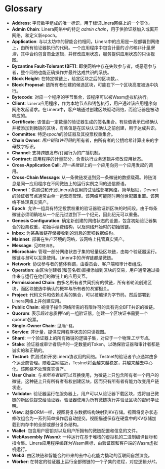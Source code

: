 # Glossary

- **Address**: 字母数字组成的唯一标识，用于标识Linera网络上的一个实体。
- **Admin Chain**: Linera网络中的特定 _admin chain_，用于供验证器加入或离开网络，和定义新epoch。
- **Application**: 与以太坊中的智能合约相同，Linera中的应用是一段部署到网络上，由所有验证器执行的代码。一个应用程序中包含计量的*合约*和非计量*服务*，其中合约包含商业逻辑，并修改应用状态，服务提供应用状态的只读视图。
- **Byzantine Fault-Tolerant (BFT)**: 即使网络中存在失败参与者，或恶意参与者，整个网络也能正确操作并最终达成共识的系统。
- **Block Height**: 在特定微链上，给定区块之后的区块数。、
- **Block Proposal**: 链所有者创建的候选区块，可能在下一个区块高度被选中执行。
- **Bytecode**: 对应一个程序的字节集合，该程序可以被Wasm虚拟机执行。
- **Client**: `linera`应用程序，作为本地节点和钱包执行，用户通过该应用程序向网络发起请求。在Linera中，客户端通过创建区块驱动网络，而验证器是被动响应的。
- **Certificate**: 该值由一定数量的验证器生成的签名集合。有些值表示已经确认并被添加到微链的区块，有些值是在区块认证确认之前创建，用于达成共识。
- **Committee**: 特定*epoch*的验证器及其投票权重集合。
- **Chain Owner**: *用户链*和*许可链*的所有者，由所有者的公钥哈希计算出来的字母数字标识。
- **Channel**: 支持跨链发布/订阅行为的广播机制。
- **Contract**: 应用程序的计量部分，负责执行业务逻辑并修改应用状态。
- **Cross-Application Call**: *同一条微链*上的一个应用向另一个应用发起的调用。
- **Cross-Chain Message**: 从一条微链发送到另一条微链的数据载荷。跨链消息是同一应用程序在不同微链上的运行实例之间的通信原语。
- **Devnet**：供测试和开发Linera协议用的试验性部署网络。简单起见，Devnet的验证者节点通常由单一运营商管理。该网络可能随时用创世配置重置。该网络不处理真实资产。
- **Epoch**: 允许一组具有特定投票权重的验证器验证新区块的时间段。由于每条微链必须明确地从一个纪元过渡到下一个纪元，因此纪元可以重叠。
- **Genesis Configuration**: 确定新创建的网络状态的设置，包含初始验证器集合的投票权重，初始手续费结构，以及网络开始时的初始微链。
- **Inbox**: 为某条微链存储接收到的消息的累积数据结构。
- **Mainnet**: 部署在生产环境的网络，该网络上托管真实资产。
- **Message**: 见`跨链消息`。
- **Microchain**: 管理一部分网络状态子集的轻量级区块链，由每个验证器运行。微链与*链*可以互换使用。Linera中的*所有*链都是微链。
- **Network**: 协议参与者的整体称谓，由委员会、客户端和审计者组成。
- **Operation**: 由区块创建者(和签名者)直接添加到区块的交易，用户通常通过操作来与运行在他们的微链上的应用交互。
- **Permissioned Chain**: 由多名所有者共同拥有的微链，所有者轮流创建区块，而区块被选中确认的概率与所有者的*权重*相关。
- **Project**: 代码文件和依赖关系的集合，可以被编译为字节码，然后部署到Linera网络上并创建应用。
- **Public Chain**: 被授予操作网络所需的有限许可的具有完全BFT共识的微链。
- **Quorum**: 表示超过总质押⅔的一组验证器，创建一个区块证书需要一个quorum投票。
- **Single-Owner Chain**: 见`用户链`。
- **Service**: 非计量，提供应用程序状态的只读视图。
- **Shard**: 一个验证器上的所有微链的逻辑子集，对应于一个物理*工作节点*。
- **Stake**: 验证器或审计者质押的一定数量的Token，以确保验证器和审计者都是诚实的和正确的。
- **Testnet**: 供测试和开发Linera协议用的网络。Testnet的验证者节点通常由多个运营商管理。随着主网临近，Testnet将会越来越稳定，并越来越去中心化。该网络不处理真实资产。
- **User Chain**: 与*单所有者链*可以互换使用，为微链上只包含所有者一个用户的微链。这种链上只有所有者有权创建区块，因而只有所有者有能力改变用户链状态。
- **Validator**: 验证器运行在服务器上，用户可以从验证器下载区块，或将自己微链的新区快提交给验证器。验证器使用为所有微链执行并验证区块的密码学证明。
- **View**: 就像ORM一样，视图将复杂数据结构映射到KV存储。视图将复杂状态修改组合为一系列简单操作后自动提交。视图描述保存在硬盘中的KV存储加载到内存中的全部或部分复杂结构。
- **Wallet**: 包含用户密钥对以及用户所拥有的微链配置和信息的文件。
- **WebAssembly (Wasm)**: 一种运行在基于堆栈的虚拟机的二进制编译目标和指令集。Linera应用程序编译为Wasm目标，由验证器和客户端的Wasm虚拟机运行。
- **Web3**: 由区块链和智能合约带来的去中心化能力撬动的互联网自然演变。
- **Worker**: 在特定的验证器上运行全部微链的一个子集的进程，对应逻辑*分片*。
